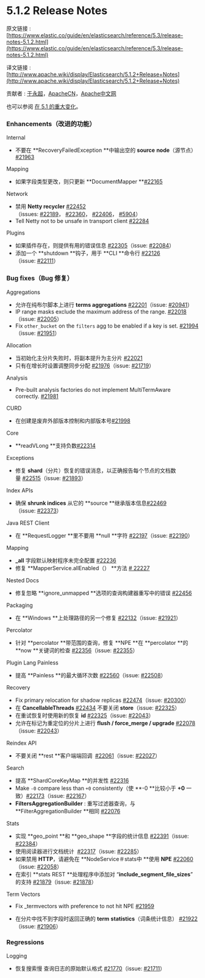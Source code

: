 # 5.1.2 Release Notes

原文链接 : [https://www.elastic.co/guide/en/elasticsearch/reference/5.3/release-notes-5.1.2.html](https://www.elastic.co/guide/en/elasticsearch/reference/5.3/release-notes-5.1.2.html)

译文链接 : [http://www.apache.wiki/display/Elasticsearch/5.1.2+Release+Notes](http://www.apache.wiki/display/Elasticsearch/5.1.2+Release+Notes)

贡献者 : [于永超](/display/~yuyongchao)，[ApacheCN](/display/~apachecn)，[Apache中文网](/display/~apachechina)

也可以参阅 [在 5.1 的重大变化](/pages/viewpage.action?pageId=9406177)。

### Enhancements（改进的功能）

Internal

*   不要在 **RecoveryFailedException **中输出空的 **source** **node**（源节点）[#21963](https://github.com/elastic/elasticsearch/pull/21963)

Mapping

*   如果字段类型更改，则只更新 **DocumentMapper **[#22165](https://github.com/elastic/elasticsearch/pull/22165)

Network

*   禁用 **Netty recycler** [#22452](https://github.com/elastic/elasticsearch/pull/22452)（issues: [#22189](https://github.com/elastic/elasticsearch/issues/22189)， [#22360](https://github.com/elastic/elasticsearch/issues/22360)， [#22406](https://github.com/elastic/elasticsearch/issues/22406)， [#5904](https://github.com/elastic/elasticsearch/issues/5904)）
*   Tell Netty not to be unsafe in transport client [#22284](https://github.com/elastic/elasticsearch/pull/22284)

Plugins

*   如果插件存在，则提供有用的错误信息 [#22305](https://github.com/elastic/elasticsearch/pull/22305)（issue: [#22084](https://github.com/elastic/elasticsearch/issues/22084)）
*   添加一个 **shutdown **钩子，用于 **CLI **命令行 [#22126](https://github.com/elastic/elasticsearch/pull/22126)（issue: [#22111](https://github.com/elastic/elasticsearch/issues/22111)）

### Bug fixes（Bug 修复）

Aggregations

*   允许在纯布尔脚本上进行 **terms aggregations** [#22201](https://github.com/elastic/elasticsearch/pull/22201)（issue: [#20941](https://github.com/elastic/elasticsearch/issues/20941)）
*   IP range masks exclude the maximum address of the range. [#22018](https://github.com/elastic/elasticsearch/pull/22018)（issue: [#22005](https://github.com/elastic/elasticsearch/issues/22005)）
*   Fix `other_bucket` on the `filters` agg to be enabled if a key is set. [#21994](https://github.com/elastic/elasticsearch/pull/21994)（issue: [#21951](https://github.com/elastic/elasticsearch/issues/21951)）

Allocation

*   当初始化主分片失败时，将副本提升为主分片 [#22021](https://github.com/elastic/elasticsearch/pull/22021)
*   只有在增长时设置调整同步分配 [#21976](https://github.com/elastic/elasticsearch/pull/21976)（issue: [#21719](https://github.com/elastic/elasticsearch/issues/21719)）

Analysis

*   Pre-built analysis factories do not implement MultiTermAware correctly. [#21981](https://github.com/elastic/elasticsearch/pull/21981)

CURD

*   在创建是废弃外部版本控制和内部版本号[#21998](https://github.com/elastic/elasticsearch/pull/21998)

Core

*   **readVLong **支持负数[#22314](https://github.com/elastic/elasticsearch/pull/22314)

Exceptions

*   修复 **shard**（分片）恢复的错误消息，以正确报告每个节点的文档数量 [#22515](https://github.com/elastic/elasticsearch/pull/22515)（issue: [#21893](https://github.com/elastic/elasticsearch/issues/21893)）

Index APIs

*   确保 **shrunk indices** 从它的 **source **继承版本信息[#22469](https://github.com/elastic/elasticsearch/pull/22469)（issue: [#22373](https://github.com/elastic/elasticsearch/issues/22373)）

Java REST Client

*   在 **RequestLogger **里不要用 **null **字符 [#22197](https://github.com/elastic/elasticsearch/pull/22197)（issue: [#22190](https://github.com/elastic/elasticsearch/issues/22190)）

Mapping

*   **_all** 字段默认映射程序未完全配置 [#22236](https://github.com/elastic/elasticsearch/pull/22236)
*   修复 **MapperService.allEnabled（） **方法 [# 22227](https://github.com/elastic/elasticsearch/pull/22227)

Nested Docs

*   修复忽略 **ignore_unmapped **选项的查询构建器重写中的错误 [#22456](https://github.com/elastic/elasticsearch/pull/22456)

Packaging

*   在 **Windows **上处理路径的另一个修复 [#22132](https://github.com/elastic/elasticsearch/pull/22132)（issue: [#21921](https://github.com/elastic/elasticsearch/issues/21921)）

Percolator

*   针对 **percolator **带范围的查询，修复 **NPE **在 **percolator **的 **now **关键词的检查 [#22356](https://github.com/elastic/elasticsearch/pull/22356)（issue: [#22355](https://github.com/elastic/elasticsearch/issues/22355)）

Plugin Lang Painless

*   提高 **Painless **的最大循环次数 [#22560](https://github.com/elastic/elasticsearch/pull/22560)（issue: [#22508](https://github.com/elastic/elasticsearch/issues/22508)）

Recovery

*   Fix primary relocation for shadow replicas [#22474](https://github.com/elastic/elasticsearch/pull/22474)（issue: [#20300](https://github.com/elastic/elasticsearch/issues/20300)）
*   在 **CancellableThreads** [#22434](https://github.com/elastic/elasticsearch/pull/22434) 不要关闭 **store**（issue: [#22325](https://github.com/elastic/elasticsearch/issues/22325)）
*   在重试恢复时使用新的恢复 **id** [#22325](https://github.com/elastic/elasticsearch/pull/22325)（issue: [#22043](https://github.com/elastic/elasticsearch/issues/22043)）
*   允许在标记为重定位的分片上进行 **flush / force_merge / upgrade** [#22078](https://github.com/elastic/elasticsearch/pull/22078)（issue: [#22043](https://github.com/elastic/elasticsearch/issues/22043)）

Reindex API

*   不要关闭 **rest **客户端端回调  [#22061](https://github.com/elastic/elasticsearch/pull/22061)（issue: [#22027](https://github.com/elastic/elasticsearch/issues/22027)）

Search

*   提高 **ShardCoreKeyMap **的并发性 [#22316](https://github.com/elastic/elasticsearch/pull/22316)
*   Make `-0` compare less than `+0` consistently（使 **-0 **比较小于 **+0** 一致）[#22173](https://github.com/elastic/elasticsearch/pull/22173)（issue: [#22167](https://github.com/elastic/elasticsearch/issues/22167)）
*   **FiltersAggregationBuilder** : 重写过滤器查询，与 **FilterAggregationBuilder **相同 [#22076](https://github.com/elastic/elasticsearch/pull/22076)

Stats

*   实现 **geo_point **和 **geo_shape **字段的统计信息 [#22391](https://github.com/elastic/elasticsearch/pull/22391)（issue: [#22384](https://github.com/elastic/elasticsearch/issues/22384)） 
*   使用阅读器进行文档统计  [#22317](https://github.com/elastic/elasticsearch/pull/22317)（issue: [#22285](https://github.com/elastic/elasticsearch/issues/22285)）
*   如果禁用 **HTTP**，请避免在 **NodeService＃stats中 **使用 **NPE** [#22060](https://github.com/elastic/elasticsearch/pull/22060)（issue: [#22058](https://github.com/elastic/elasticsearch/issues/22058)）
*   在索引 **stats REST **处理程序中添加对 “**include_segment_file_sizes**” 的支持 [#21879](https://github.com/elastic/elasticsearch/pull/21879)（issue: [#21878](https://github.com/elastic/elasticsearch/issues/21878)）

Term Vectors

*   Fix _termvectors with preference to not hit NPE [#21959](https://github.com/elastic/elasticsearch/pull/21959)

*   在分片中找不到字段时返回正确的 **term** **statistics**（词条统计信息） [#21922](https://github.com/elastic/elasticsearch/pull/21922)（issue: [#21906](https://github.com/elastic/elasticsearch/issues/21906)）

### Regressions

Logging

*   恢复搜索慢 查询日志的原始默认格式 [#21770](https://github.com/elastic/elasticsearch/pull/21770)（issue: [#21711](https://github.com/elastic/elasticsearch/issues/21711)）